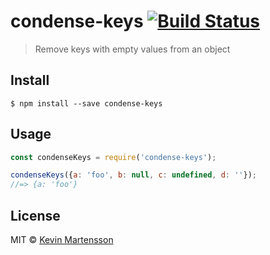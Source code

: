 # condense-keys [![Build Status](https://travis-ci.org/kevva/condense-keys.svg?branch=master)](https://travis-ci.org/kevva/condense-keys)

> Remove keys with empty values from an object


## Install

```
$ npm install --save condense-keys
```


## Usage

```js
const condenseKeys = require('condense-keys');

condenseKeys({a: 'foo', b: null, c: undefined, d: ''});
//=> {a: 'foo'}
```


## License

MIT © [Kevin Martensson](http://github.com/kevva)
